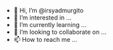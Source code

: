 - 👋 Hi, I’m @irsyadmurgito
- 👀 I’m interested in ...
- 🌱 I’m currently learning ...
- 💞️ I’m looking to collaborate on ...
- 📫 How to reach me ...

<!---
irsyadmurgito/irsyadmurgito is a ✨ special ✨ repository because its `README.md` (this file) appears on your GitHub profile.
You can click the Preview link to take a look at your changes.
--->
